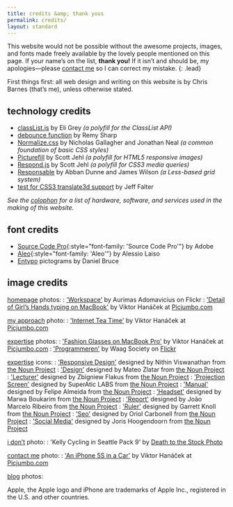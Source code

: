 ```yaml
---
title: credits &amp; thank yous
permalink: credits/
layout: standard
---
```


This website would not be possible without the awesome projects, images, and fonts made freely available by the lovely people mentioned on this page. If your name’s on the list, **thank you!** If it isn’t and should be, my apologies—please [contact me](mailto:mail@cjbarnes.co.uk) so I can correct my mistake.
{: .lead}

First things first: all web design and writing on this website is by Chris Barnes (that’s me), unless otherwise stated.

## technology credits

* [classList.js](https://github.com/eligrey/classList.js/) by Eli Grey *(a polyfill for the ClassList API)*
* [debounce function](http://remysharp.com/2010/07/21/throttling-function-calls/ "blog post: 'Throttling function calls'") by Remy Sharp
* [Normalize.css](http://necolas.github.io/normalize.css/) by Nicholas Gallagher and Jonathan Neal *(a common foundation of basic CSS styles)*
* [Picturefill](http://scottjehl.github.io/picturefill) by Scott Jehl *(a polyfill for HTML5 responsive images)*
* [Respond.js](https://github.com/scottjehl/Respond) by Scott Jehl *(a polyfill for CSS3 media queries)*
* [Responsable](http://responsablecss.com) by Abban Dunne and James Wilson *(a Less-based grid system)*
* [test for CSS3 translate3d support](http://stackoverflow.com/a/11870053) by Jeff Falter

*See the [colophon](/colophon/) for a list of hardware, software, and services used in the making of this website.*

## font credits

* [Source Code Pro](https://github.com/adobe/source-code-pro){:style="font-family: 'Source Code Pro'"} by Adobe
* [Aleo](http://fontfabric.com/aleo-free-font/){:style="font-family: 'Aleo'"} by Alessio Laiso
* [Entypo](http://www.entypo.com) pictograms by Daniel Bruce

## image credits

[homepage](/) photos:
:  ['Workspace'](https://www.flickr.com/photos/needoptic/13888268326/in/set-72157643518962765) by Aurimas Adomavicius on Flickr
:	['Detail of Girl’s Hands typing on MacBook'](http://picjumbo.com/detail-of-girls-hands-typing-on-macbook/) by Viktor Hanáček at [Picjumbo.com](http://picjumbo.com)
   
[my  approach](/whatido/approach/) photo:
:  ['Internet Tea Time'](http://picjumbo.com/internet-tea-time/) by Viktor Hanáček at [Picjumbo.com](http://picjumbo.com)
   
[expertise](/whatido/expertise/) photos:
:  ['Fashion Glasses on MacBook Pro'](http://picjumbo.com/fashion-glasses-on-macbook-pro/) by Viktor Hanáček at [Picjumbo.com](http://picjumbo.com)
:  ['Programmeren'](https://www.flickr.com/photos/waagsociety/8536919558/) by Waag Society on [Flickr](https://www.flickr.com/photos/waagsociety/)

[expertise](/whatido/expertise/) icons:
:  ['Responsive Design'](http://thenounproject.com/term/responsive-design/18986/) designed by Nithin Viswanathan from [the Noun Project](http://thenounproject.com)
:  ['Design'](http://thenounproject.com/term/design/26890/) designed by Mateo Zlatar from [the Noun Project](http://thenounproject.com)
:  ['Lecturer'](http://thenounproject.com/term/lecturer/1499/) designed by Zbigniew Flakus from [the Noun Project](http://thenounproject.com)
:  ['Projection Screen'](http://thenounproject.com/term/projection-screen/41444/) designed by SuperAtic LABS from [the Noun Project](http://thenounproject.com)
:  ['Manual'](http://thenounproject.com/term/manual/18449/) designed by Felipe Almeida from [the Noun Project](http://thenounproject.com)
:  ['Headset'](http://thenounproject.com/term/headset/1503/) designed by Marwa Boukarim from [the Noun Project](http://thenounproject.com)
:  ['Report'](http://thenounproject.com/term/report/44582/) designed by João Marcelo Ribeiro from [the Noun Project](http://thenounproject.com)
:  ['Ruler'](http://thenounproject.com/term/drafting/1472/) designed by Garrett Knoll from [the Noun Project](http://thenounproject.com)
:  ['Seo'](http://thenounproject.com/term/seo/8453/) designed by Oriol Carbonell from [the Noun Project](http://thenounproject.com)
:  ['Social Media'](http://thenounproject.com/term/social-media/2324/) designed by Joris Hoogendoorn from [the Noun Project](http://thenounproject.com)
   
[i don’t](/whatido/idont) photo:
:  'Kelly Cycling in Seattle Pack 9' by [Death to the Stock Photo](http://deathtothestockphoto.com)
   
[contact me](/contact/) photo:
:  ['An iPhone 5S in a Car'](http://picjumbo.com/an-iphone-5s-in-a-car/) by Viktor Hanáček at [Picjumbo.com](http://picjumbo.com)
   
[blog](/blog/) photos:
   

Apple, the Apple logo and iPhone are trademarks of Apple Inc., registered in the U.S. and other countries.

